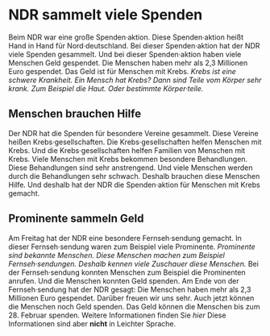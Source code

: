 # NDR sammelt viele Spenden

Beim NDR war eine große Spenden·aktion. Diese Spenden·aktion heißt Hand in Hand für Nord·deutschland. Bei dieser Spenden·aktion hat der NDR viele Spenden gesammelt. Und bei dieser Spenden·aktion haben viele Menschen Geld gespendet. Die Menschen haben mehr als 2,3 Millionen Euro gespendet. Das Geld ist für Menschen mit Krebs. 
*Krebs ist eine schwere Krankheit.* 
*Ein Mensch hat Krebs?* 
*Dann sind Teile vom Körper sehr krank.* 
*Zum Beispiel die Haut.* 
*Oder bestimmte Körper·teile.* 

## Menschen brauchen Hilfe
Der NDR hat die Spenden für besondere Vereine gesammelt. Diese Vereine heißen Krebs·gesellschaften. Die Krebs·gesellschaften helfen Menschen mit Krebs. Und die Krebs·gesellschaften helfen Familien von Menschen mit Krebs. Viele Menschen mit Krebs bekommen besondere Behandlungen. Diese Behandlungen sind sehr anstrengend. Und viele Menschen werden durch die Behandlungen sehr schwach. Deshalb brauchen diese Menschen Hilfe. Und deshalb hat der NDR die Spenden·aktion für Menschen mit Krebs gemacht. 

## Prominente sammeln Geld
Am Freitag hat der NDR eine besondere Fernseh·sendung gemacht. In dieser Fernseh·sendung waren zum Beispiel viele Prominente. 
*Prominente sind bekannte Menschen.* 
*Diese Menschen machen zum Beispiel Fernseh·sendungen.* 
*Deshalb kennen viele Zuschauer diese Menschen.* Bei der Fernseh·sendung konnten Menschen zum Beispiel die Prominenten anrufen. Und die Menschen konnten Geld spenden. Am Ende von der Fernseh·sendung hat der NDR gesagt: Die Menschen haben mehr als 2,3 Millionen Euro gespendet. Darüber freuen wir uns sehr. 
Auch jetzt können die Menschen noch Geld spenden. Das Geld können die Menschen bis zum 28. Februar spenden. Weitere Informationen finden Sie *hier* Diese Informationen sind aber **nicht** in Leichter Sprache. 
